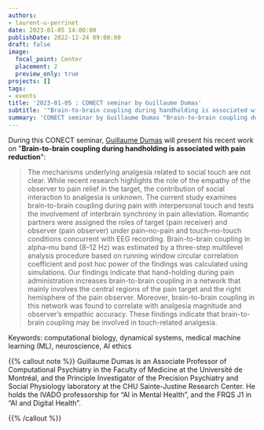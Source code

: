 ```yaml
---
authors:
- laurent-u-perrinet
date: 2023-01-05 14:00:00
publishDate: 2022-12-24 09:00:00
draft: false
image:
  focal_point: Center
  placement: 2
  preview_only: true
projects: []
tags:
- events
title: '2023-01-05 : CONECT seminar by Guillaume Dumas'
subtitle: '"Brain-to-brain coupling during handholding is associated with pain reduction".'
summary: 'CONECT seminar by Guillaume Dumas "Brain-to-brain coupling during handholding is associated with pain reduction".'
---
```


During this CONECT seminar, [Guillaume Dumas](https://www.extrospection.eu) will present his recent work on "**Brain-to-brain coupling during handholding is associated with pain reduction**":

> The mechanisms underlying analgesia related to social touch are not clear. While recent research highlights the role of the empathy of the observer to pain relief in the target, the contribution of social interaction to analgesia is unknown. The current study examines brain-to-brain coupling during pain with interpersonal touch and tests the involvement of interbrain synchrony in pain alleviation. Romantic partners were assigned the roles of target (pain receiver) and observer (pain observer) under pain–no-pain and touch–no-touch conditions concurrent with EEG recording. Brain-to-brain coupling in alpha–mu band (8–12 Hz) was estimated by a three-step multilevel analysis procedure based on running window circular correlation coefficient and post hoc power of the findings was calculated using simulations. Our findings indicate that hand-holding during pain administration increases brain-to-brain coupling in a network that mainly involves the central regions of the pain target and the right hemisphere of the pain observer. Moreover, brain-to-brain coupling in this network was found to correlate with analgesia magnitude and observer’s empathic accuracy. These findings indicate that brain-to-brain coupling may be involved in touch-related analgesia.

Keywords: computational biology, dynamical systems, medical machine learning (ML), neuroscience, AI ethics

{{% callout note %}}
Guillaume Dumas is an Associate Professor of Computational Psychiatry in the Faculty of Medicine at the Université de Montréal, and the Principle Investigator of the Precision Psychiatry and Social Physiology laboratory at the CHU Sainte-Justine Research Center. He holds the IVADO professorship for “AI in Mental Health”, and the FRQS J1 in “AI and Digital Health”.

{{% /callout %}}
